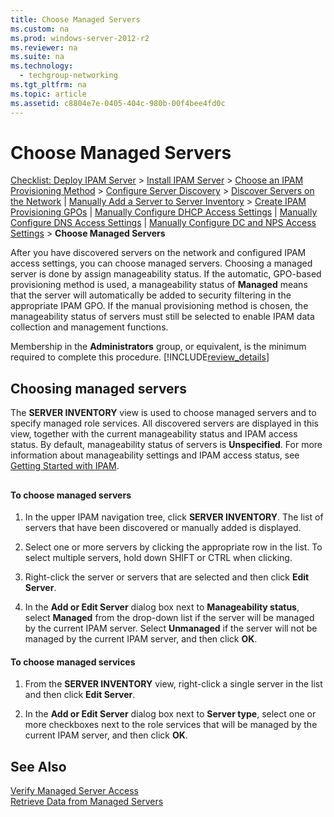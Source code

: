 ```yaml
---
title: Choose Managed Servers
ms.custom: na
ms.prod: windows-server-2012-r2
ms.reviewer: na
ms.suite: na
ms.technology: 
  - techgroup-networking
ms.tgt_pltfrm: na
ms.topic: article
ms.assetid: c8804e7e-0405-404c-980b-00f4bee4fd0c
---
```

# Choose Managed Servers
[Checklist: Deploy IPAM Server](../Topic/Checklist--Deploy-IPAM-Server.md) > [Install IPAM Server](../Topic/Install-IPAM-Server.md) > [Choose an IPAM Provisioning Method](../Topic/Choose-an-IPAM-Provisioning-Method.md) > [Configure Server Discovery](../Topic/Configure-Server-Discovery.md) > [Discover Servers on the Network](../Topic/Discover-Servers-on-the-Network.md) | [Manually Add a Server to Server Inventory](../Topic/Manually-Add-a-Server-to-Server-Inventory.md) > [Create IPAM Provisioning GPOs](../Topic/Create-IPAM-Provisioning-GPOs.md) | [Manually Configure DHCP Access Settings](../Topic/Manually-Configure-DHCP-Access-Settings.md) | [Manually Configure DNS Access Settings](../Topic/Manually-Configure-DNS-Access-Settings.md) | [Manually Configure DC and NPS Access Settings](../Topic/Manually-Configure-DC-and-NPS-Access-Settings.md) > **Choose Managed Servers**  
  
After you have discovered servers on the network and configured IPAM access settings, you can choose managed servers. Choosing a managed server is done by assign manageability status. If the automatic, GPO\-based provisioning method is used, a manageability status of **Managed** means that the server will automatically be added to security filtering in the appropriate IPAM GPO. If the manual provisioning method is chosen, the manageability status of servers must still be selected to enable IPAM data collection and management functions.  
  
Membership in the **Administrators** group, or equivalent, is the minimum required to complete this procedure. [!INCLUDE[review_details](../Token/review_details_md.md)]  
  
## Choosing managed servers  
The **SERVER INVENTORY** view is used to choose managed servers and to specify managed role services. All discovered servers are displayed in this view, together with the current manageability status and IPAM access status. By default, manageability status of servers is **Unspecified**. For more information about manageability settings and IPAM access status, see [Getting Started with IPAM](../Topic/Getting-Started-with-IPAM.md).  
  
## <a name="discover"></a>  
#### To choose managed servers  
  
1.  In the upper IPAM navigation tree, click **SERVER INVENTORY**. The list of servers that have been discovered or manually added is displayed.  
  
2.  Select one or more servers by clicking the appropriate row in the list. To select multiple servers, hold down SHIFT or CTRL when clicking.  
  
3.  Right\-click the server or servers that are selected and then click **Edit Server**.  
  
4.  In the **Add or Edit Server** dialog box next to **Manageability status**, select **Managed** from the drop\-down list if the server will be managed by the current IPAM server. Select **Unmanaged** if the server will not be managed by the current IPAM server, and then click **OK**.  
  
#### To choose managed services  
  
1.  From the **SERVER INVENTORY** view, right\-click a single server in the list and then click **Edit Server**.  
  
2.  In the **Add or Edit Server** dialog box next to **Server type**, select one or more checkboxes next to the role services that will be managed by the current IPAM server, and then click **OK**.  
  
## See Also  
[Verify Managed Server Access](../Topic/Verify-Managed-Server-Access.md)  
[Retrieve Data from Managed Servers](../Topic/Retrieve-Data-from-Managed-Servers.md)  
  
